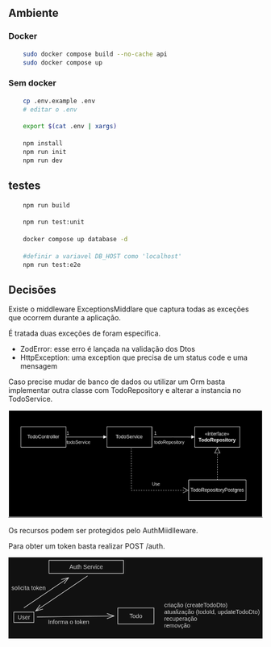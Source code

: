 ## Ambiente

### Docker
```bash
    sudo docker compose build --no-cache api
    sudo docker compose up
```

### Sem docker
```bash
    cp .env.example .env
    # editar o .env

    export $(cat .env | xargs)

    npm install
    npm run init
    npm run dev
```

## testes
```bash
    npm run build
    
    npm run test:unit

    docker compose up database -d

    #definir a variavel DB_HOST como 'localhost'
    npm run test:e2e
```

## Decisões
Existe o middleware ExceptionsMiddlare que captura todas as exceções que ocorrem durante a aplicação.

É tratada duas exceções de foram especifica.
- ZodError: esse erro é lançada na validação dos Dtos
- HttpException: uma exception que precisa de um status code e uma mensagem

Caso precise mudar de banco de dados ou utilizar um Orm basta implementar outra classe com TodoRepository e alterar a instancia no TodoService.

![](./doc/diagrama.png)

Os recursos podem ser protegidos pelo AuthMiidlleware.

Para obter um token basta realizar POST /auth.

![](./doc/fluxo_de_dados.png)
